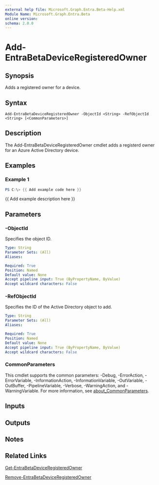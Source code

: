 ```yaml
---
external help file: Microsoft.Graph.Entra.Beta-Help.xml
Module Name: Microsoft.Graph.Entra.Beta
online version:
schema: 2.0.0
---
```


# Add-EntraBetaDeviceRegisteredOwner

## Synopsis
Adds a registered owner for a device.

## Syntax

```
Add-EntraBetaDeviceRegisteredOwner -ObjectId <String> -RefObjectId <String> [<CommonParameters>]
```

## Description
The Add-EntraBetaDeviceRegisteredOwner cmdlet adds a registerd owner for an Azure Active Directory device.

## Examples

### Example 1
```powershell
PS C:\> {{ Add example code here }}
```

{{ Add example description here }}

## Parameters

### -ObjectId
Specifies the object ID.

```yaml
Type: String
Parameter Sets: (All)
Aliases:

Required: True
Position: Named
Default value: None
Accept pipeline input: True (ByPropertyName, ByValue)
Accept wildcard characters: False
```

### -RefObjectId
Specifies the ID of the Active Directory object to add.

```yaml
Type: String
Parameter Sets: (All)
Aliases:

Required: True
Position: Named
Default value: None
Accept pipeline input: True (ByPropertyName, ByValue)
Accept wildcard characters: False
```

### CommonParameters
This cmdlet supports the common parameters: -Debug, -ErrorAction, -ErrorVariable, -InformationAction, -InformationVariable, -OutVariable, -OutBuffer, -PipelineVariable, -Verbose, -WarningAction, and -WarningVariable. For more information, see [about_CommonParameters](https://go.microsoft.com/fwlink/?LinkID=113216).

## Inputs

## Outputs

## Notes

## Related Links

[Get-EntraBetaDeviceRegisteredOwner]()

[Remove-EntraBetaDeviceRegisteredOwner]()

